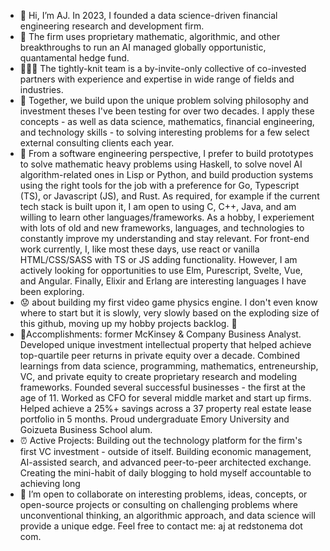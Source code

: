 - 👋 Hi, I’m AJ. In 2023, I founded a data science-driven financial engineering research and development firm.
- 🤖 The firm uses proprietary mathematic, algorithmic, and other breakthroughs to run an AI managed globally opportunistic, quantamental hedge fund.
- 🧑‍🤝‍🧑 The tightly-knit team is a by-invite-only collective of co-invested partners with experience and expertise in wide range of fields and industries.
- 👀 Together, we build upon the unique problem solving philosophy and investment theses I've been testing for over two decades. I apply these concepts - as well as data science, mathematics, financial engineering, and technology skills - to solving interesting problems for a few select external consulting clients each year.
- 🌱 From a software engineering perspective, I prefer to build prototypes to solve mathematic heavy problems using Haskell, to solve novel AI algorithm-related ones in Lisp or Python, and build production systems using the right tools for the job with a preference for Go, Typescript (TS), or Javascript (JS), and Rust. As required, for example if the current tech stack is built upon it, I am open to using C, C++, Java, and am willing to learn other languages/frameworks. As a hobby, I experiement with lots of old and new frameworks, languages, and technologies to constantly improve my understanding and stay relevant. For front-end work currently, I, like most these days, use react or vanilla HTML/CSS/SASS with TS or JS adding functionality. However, I am actively looking for opportunities to use Elm, Purescript, Svelte, Vue, and Angular. Finally, Elixir and Erlang are interesting languages I have been exploring.
- :worried: about building my first video game physics engine. I don't even know where to start but it is slowly, very slowly based on the exploding size of this github, moving up my hobby projects backlog. 🤔
- 🥇Accomplishments: former McKinsey & Company Business Analyst. Developed unique investment intellectual property that helped achieve top-quartile peer returns in private equity over a decade. Combined learnings from data science, programming, mathematics, entreneurship, VC, and private equity to create proprietary research and modeling frameworks. Founded several successful businesses - the first at the age of 11. Worked as CFO for several middle market and start up firms. Helped achieve a 25%+ savings across a 37 property real estate lease portfolio in 5 months. Proud undergraduate Emory University and Goizueta Business School alum.
- ⏰ Active Projects: Building out the technology platform for the firm's first VC investment - outside of itself. Building economic management, AI-assisted search, and advanced peer-to-peer architected exchange. Creating the mini-habit of daily blogging to hold myself accountable to achieving long
- 💞️ I’m open to collaborate on interesting problems, ideas, concepts, or open-source projects or consulting on challenging problems where unconventional thinking, an algorithmic approach, and data science will provide a unique edge. Feel free to contact me: aj at redstonema dot com.
